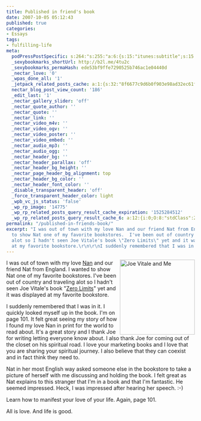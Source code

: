 ```yaml
---
title: Published in friend's book
date: 2007-10-05 05:12:43
published: true
categories:
- Essays
tags:
- fulfilling-life
meta:
  podPressPostSpecific: s:264:"s:255:"a:6:{s:15:"itunes:subtitle";s:15:"##PostExcerpt##";s:14:"itunes:summary";s:15:"##PostExcerpt##";s:15:"itunes:keywords";s:17:"##WordPressCats##";s:13:"itunes:author";s:10:"##Global##";s:15:"itunes:explicit";s:7:"Default";s:12:"itunes:block";s:7:"Default";}";";
  _sexybookmarks_shortUrl: http://b2l.me/4tu2c
  _sexybookmarks_permaHash: ede53bf9ffe7290525b746ac1e04440d
  _nectar_love: '0'
  _wpas_done_all: '1'
  _jetpack_related_posts_cache: a:1:{s:32:"8f6677c9d6b0f903e98ad32ec61f8deb";a:2:{s:7:"expires";i:1457867373;s:7:"payload";a:3:{i:0;a:1:{s:2:"id";i:678;}i:1;a:1:{s:2:"id";i:6806;}i:2;a:1:{s:2:"id";i:343;}}}}
  nectar_blog_post_view_count: '186'
  _edit_last: '1'
  _nectar_gallery_slider: 'off'
  _nectar_quote_author: ''
  _nectar_quote: ''
  _nectar_link: ''
  _nectar_video_m4v: ''
  _nectar_video_ogv: ''
  _nectar_video_poster: ''
  _nectar_video_embed: ''
  _nectar_audio_mp3: ''
  _nectar_audio_ogg: ''
  _nectar_header_bg: ''
  _nectar_header_parallax: 'off'
  _nectar_header_bg_height: ''
  _nectar_page_header_bg_alignment: top
  _nectar_header_bg_color: ''
  _nectar_header_font_color: ''
  _disable_transparent_header: 'off'
  _force_transparent_header_color: light
  _wpb_vc_js_status: 'false'
  _wp_rp_image: '14775'
  _wp_rp_related_posts_query_result_cache_expiration: '1525284512'
  _wp_rp_related_posts_query_result_cache_6: a:12:{i:0;O:8:"stdClass":2:{s:7:"post_id";s:3:"624";s:5:"score";s:17:"67.62790806967402";}i:1;O:8:"stdClass":2:{s:7:"post_id";s:4:"1257";s:5:"score";s:18:"61.784546555701425";}i:2;O:8:"stdClass":2:{s:7:"post_id";s:3:"383";s:5:"score";s:18:"60.909957738833384";}i:3;O:8:"stdClass":2:{s:7:"post_id";s:3:"370";s:5:"score";s:17:"60.58530431060318";}i:4;O:8:"stdClass":2:{s:7:"post_id";s:3:"632";s:5:"score";s:18:"59.763626029114405";}i:5;O:8:"stdClass":2:{s:7:"post_id";s:3:"356";s:5:"score";s:18:"56.093067347983826";}i:6;O:8:"stdClass":2:{s:7:"post_id";s:4:"2271";s:5:"score";s:17:"49.44244197975905";}i:7;O:8:"stdClass":2:{s:7:"post_id";s:4:"8023";s:5:"score";s:17:"48.32192345703795";}i:8;O:8:"stdClass":2:{s:7:"post_id";s:4:"1436";s:5:"score";s:17:"48.32192345703795";}i:9;O:8:"stdClass":2:{s:7:"post_id";s:3:"809";s:5:"score";s:17:"48.32192345703795";}i:10;O:8:"stdClass":2:{s:7:"post_id";s:4:"6929";s:5:"score";s:17:"47.42152145317203";}i:11;O:8:"stdClass":2:{s:7:"post_id";s:4:"1110";s:5:"score";s:16:"46.6105912369557";}}
permalink: "/published-in-friends-book/"
excerpt: "I was out of town with my love Nan and our friend Nat from England.  I wanted
  to show Nat one of my favorite bookstores.  I've been out of country and traveling
  alot so I hadn't seen Joe Vitale's book \"Zero Limits\" yet and it was displayed
  at my favorite bookstore.\r\n\r\nI suddenly remembered that I was in it.  "
---
```

<p><img src="{{ site.baseurl }}/posts/2007/10/img_3173_edited-1.jpg" alt="Joe Vitale and Me" width="200" align="right" />I was out of town with my love <a href="http://www.createyourownrealitynow.com" rel="nofollow">Nan</a> and our friend Nat from England. I wanted to show Nat one of my favorite bookstores. I've been out of country and traveling alot so I hadn't seen Joe Vitale's book "<a href="http://www.amazon.com/zerolimits" rel="nofollow">Zero Limits</a>" yet and it was displayed at my favorite bookstore.</p>
<p>I suddenly remembered that I was in it. I quickly looked myself up in the book. I'm on page 101. It felt great seeing my story of how I found my love Nan in print for the world to read about. It's a great story and I thank Joe for writing letting everyone know about. I also thank Joe for coming out of the closet on his spiritual road. I love your marketing books and I love that you are sharing your spiritual journey. I also believe that they can coexist and in fact think they need to.</p>
<p>Nat in her most English way asked someone else in the bookstore to take a picture of herself with me discussing and holding the book. I felt great as Nat explains to this stranger that I'm in a book and that I'm fantastic. He seemed impressed. Heck, I was impressed after hearing her speech. :-)</p>
<p>Learn how to manifest your love of your life. Again, page 101.</p>
<p>All is love. And life is good.</p>
